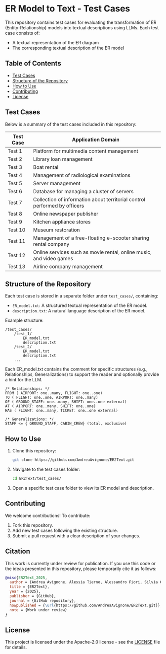 # ER Model to Text - Test Cases

This repository contains test cases for evaluating the transformation of ER (Entity-Relationship) models into textual descriptions using LLMs. Each test case consists of:

- A textual representation of the ER diagram
- The corresponding textual description of the ER model

## Table of Contents

- [Test Cases](#test-cases)
- [Structure of the Repository](#structure-of-the-repository)
- [How to Use](#how-to-use)
- [Contributing](#contributing)
- [License](#license)

## Test Cases

Below is a summary of the test cases included in this repository:

| Test Case | Application Domain                                                        |
| --------- | ------------------------------------------------------------------------- |
| Test 1    | Platform for multimedia content management                                |
| Test 2    | Library loan management                                                   |
| Test 3    | Boat rental                                                               |
| Test 4    | Management of radiological examinations                                   |
| Test 5  | Server management                                                         |
| Test 6  | Database for managing a cluster of servers                                |
| Test 7    | Collection of information about territorial control performed by officers |
| Test 8    | Online newspaper publisher                                                |
| Test 9    | Kitchen appliance stores                                                  |
| Test 10   | Museum restoration                                                        |
| Test 11   | Management of a free-floating e-scooter sharing rental company            |
| Test 12   | Online services such as movie rental, online music, and video games       |
| Test 13   | Airline company management                                                |

## Structure of the Repository

Each test case is stored in a separate folder under `test_cases/`, containing:

- `ER_model.txt`: A structured textual representation of the ER model.
- `description.txt`: A natural language description of the ER model.

Example structure:

```
/test_cases/
    /test_1/
        ER_model.txt
        description.txt
    /test_2/
        ER_model.txt
        description.txt
    ...
```

Each ER_model.txt contains the comment for specific structures (e.g., Relationships, Generalizations) to support the reader and optionally provide a hint for the LLM.

```
/* Relationships: */
FROM ( AIRPORT: one..many, FLIGHT: one..one) 
TO ( FLIGHT: one..one, AIRPORT: one..many) 
OF ( GROUND_STAFF: one..many, SHIFT: one..one external) 
AT ( AIRPORT: one..many, SHIFT: one..one) 
HAS ( FLIGHT: one..many, TICKET: one..one external) 
```

```
/* Generalizations: */ 
STAFF <= { GROUND_STAFF, CABIN_CREW} (total, exclusive) 
```

## How to Use

1. Clone this repository:
   ```bash
   git clone https://github.com/AndreaAvignone/ER2Text.git
   ```
2. Navigate to the test cases folder:
   ```bash
   cd ER2Text/test_cases/
   ```
3. Open a specific test case folder to view its ER model and description.

## Contributing

We welcome contributions! To contribute:

1. Fork this repository.
2. Add new test cases following the existing structure.
3. Submit a pull request with a clear description of your changes.


## Citation

This work is currently under review for publication. If you use this code or the ideas presented in this repository, please temporarily cite it as follows:

```bibtex
@misc{ER2Text_2025,
  author = {Andrea Avignone, Alessia Tierno, Alessandro Fiori, Silvia Chiusano},
  title = {ER2Text},
  year = {2025},
  publisher = {GitHub},
  journal = {GitHub repository},
  howpublished = {\url{https://github.com/AndreaAvignone/ER2Text.git}},
  note = {Work under review}
}
```

## License

This project is licensed under the Apache-2.0 license - see the [LICENSE](LICENSE) file for details.


